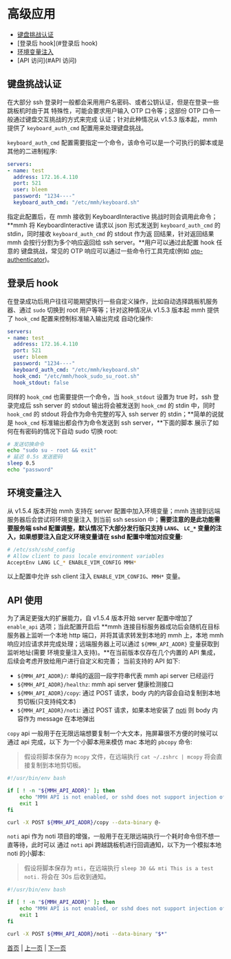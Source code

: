 # 高级应用

- [键盘挑战认证](#键盘挑战认证)
- [登录后 hook](#登录后 hook)
- [环境变量注入](#环境变量注入)
- [API 访问](#API 访问)

## 键盘挑战认证

在大部分 ssh 登录时一般都会采用用户名密码、或者公钥认证，但是在登录一些跳板机时由于其
特殊性，可能会要求用户输入 OTP 口令等；这部份 OTP 口令一般通过键盘交互挑战的方式来完成
认证；针对此种情况从 v1.5.3 版本起，mmh 提供了 `keyboard_auth_cmd` 配置用来处理键盘挑战。

`keyboard_auth_cmd` 配置需要指定一个命令，该命令可以是一个可执行的脚本或是其他的二进制程序:

``` yaml
servers:
- name: test
  address: 172.16.4.110
  port: 521
  user: bleem
  password: "1234----"
  keyboard_auth_cmd: "/etc/mmh/keyboard.sh"
```

指定此配置后，在 mmh 接收到 KeyboardInteractive 挑战时则会调用此命令；**mmh 将 KeyboardInteractive
请求以 json 形式发送到 `keyboard_auth_cmd` 的 stdin，同时接收 `keyboard_auth_cmd` 的 stdout 作为返
回结果，针对返回结果 mmh 会按行分割为多个响应返回给 ssh server。**用户可以通过此配置 hook 任意的
键盘挑战，常见的 OTP 响应可以通过一些命令行工具完成(例如 [otp-authenticator](https://github.com/mstksg/otp-authenticator))。

## 登录后 hook

在登录成功后用户往往可能期望执行一些自定义操作，比如自动选择跳板机服务器、通过 `sudo` 切换到
root 用户等等；针对这种情况从 v1.5.3 版本起 mmh 提供了 `hook_cmd` 配置来控制标准输入输出完成
自动化操作:

``` yaml
servers:
- name: test
  address: 172.16.4.110
  port: 521
  user: bleem
  password: "1234----"
  keyboard_auth_cmd: "/etc/mmh/keyboard.sh"
  hook_cmd: "/etc/mmh/hook_sudo_su_root.sh"
  hook_stdout: false
```

同样的 `hook_cmd` 也需要提供一个命令，当 `hook_stdout` 设置为 true 时，ssh 登录完成后 ssh server 的
stdout 输出将会被发送到 `hook_cmd` 的 stdin 中，同时 `hook_cmd` 的 stdout 将会作为命令完整的写入
ssh server 的 stdin；**简单的说就是 `hook_cmd` 标准输出都会作为命令发送到 ssh server，**下面的脚本
展示了如何在有密码的情况下自动 sudo 切换 root:

``` sh
# 发送切换命令
echo "sudo su - root && exit"
# 延迟 0.5s 发送密码
sleep 0.5
echo "password"
```

## 环境变量注入

从 v1.5.4 版本开始 mmh 支持在 server 配置中加入环境变量；mmh 连接到远端服务器后会尝试将环境变量注入
到当前 ssh session 中；**需要注意的是此功能需要服务端 sshd 配置调整，默认情况下大部分发行版只支持 `LANG`、
`LC_*` 变量的注入，如果想要注入自定义环境变量请在 sshd 配置中增加对应变量:**

``` sh
# /etc/ssh/sshd_config
# Allow client to pass locale environment variables
AcceptEnv LANG LC_* ENABLE_VIM_CONFIG MMH*
```

以上配置中允许 ssh client 注入 `ENABLE_VIM_CONFIG`、`MMH*` 变量。

## API 使用

为了满足更强大的扩展能力，自 v1.5.4 版本开始 server 配置中增加了 `enable_api` 选项；当此配置开启后
**mmh 连接目标服务器成功后会随机在目标服务器上监听一个本地 http 端口，并将其请求转发到本地的 mmh
上，本地 mmh 响应对应请求并完成处理；远端服务器上可以通过 `${MMH_API_ADDR}` 变量获取到监听地址(需要
环境变量注入支持)。**在当前版本仅存在几个内置的 API 集成，后续会考虑开放给用户进行自定义和完善；
当前支持的 API 如下:

- `${MMH_API_ADDR}/`: 单纯的返回一段字符串代表 mmh api server 已经运行
- `${MMH_API_ADDR}/healthz`: mmh api server 健康检测接口
- `${MMH_API_ADDR}/copy`: 通过 POST 请求，body 内的内容会自动复制到本地剪切板(只支持纯文本)
- `${MMH_API_ADDR}/noti`: 通过 POST 请求，如果本地安装了 [noti](https://github.com/variadico/noti) 则 body 内容作为 message 在本地弹出

`copy` api 一般用于在无限远端想要复制一个大文本，拖屏幕很不方便的时候可以通过 api 完成，以下
为一个小脚本用来模仿 mac 本地的 `pbcopy` 命令:

> 假设将脚本保存为 `mcopy` 文件，在远端执行 `cat ~/.zshrc | mcopy` 将会直接复制到本地剪切板。

``` sh
#!/usr/bin/env bash

if [ ! -n "${MMH_API_ADDR}" ]; then
    echo "MMH API is not enabled, or sshd does not support injection of MMH_API_ADDR env."
    exit 1
fi

curl -X POST ${MMH_API_ADDR}/copy --data-binary @-
```

`noti` api 作为 noti 项目的增强，一般用于在无限远端执行一个耗时命令但不想一直等待，此时可以
通过 `noti` api 跨越跳板机进行回调通知，以下为一个模拟本地 noti 的小脚本:

> 假设将脚本保存为 `mti`，在远端执行 `sleep 30 && mti This is a test noti.` 将会在 30s 后收到通知。

``` sh
#!/usr/bin/env bash

if [ ! -n "${MMH_API_ADDR}" ]; then
    echo "MMH API is not enabled, or sshd does not support injection of MMH_API_ADDR env."
    exit 1
fi

curl -X POST ${MMH_API_ADDR}/noti --data-binary "$*"
```

[首页](.) | [上一页](04-usage) | [下一页](06-build)
